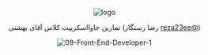 <div align=center>

![logo](https://user-images.githubusercontent.com/85369490/190187819-731fc53f-32db-44dd-b5b0-87a3ae312e7c.png)
<p align="ceter">تمارین جاوااسکریپت کلاس آقای بهشتی (رضا رستگار <a href="https://t.me/@reza23ee">reza23ee@</a>)</p>
</div>
<div align=center>

![09-Front-End-Developer-1](https://user-images.githubusercontent.com/85369490/190187847-b3b41a54-9f55-4464-91b3-e33c6c7c2ec8.png)
</div>
